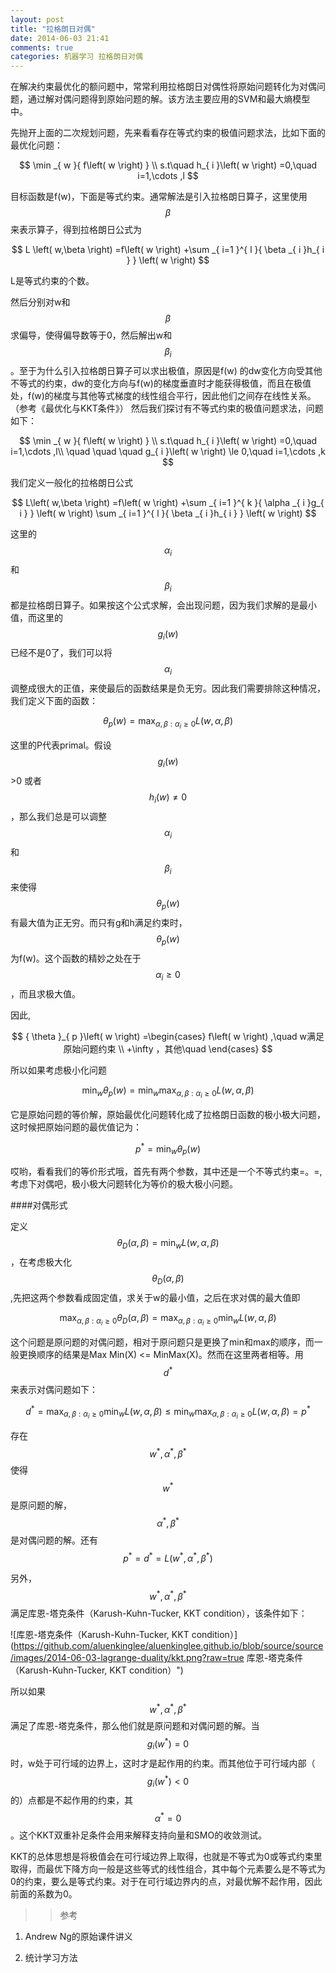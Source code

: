 ```yaml
---
layout: post
title: "拉格朗日对偶"
date: 2014-06-03 21:41
comments: true
categories: 机器学习 拉格朗日对偶
---
```


在解决约束最优化的额问题中，常常利用拉格朗日对偶性将原始问题转化为对偶问题，通过解对偶问题得到原始问题的解。该方法主要应用的SVM和最大熵模型中。

先抛开上面的二次规划问题，先来看看存在等式约束的极值问题求法，比如下面的最优化问题：

$$
\min _{ w }{ f\left( w \right)  } \\ s.t\quad h_{ i }\left( w \right) =0,\quad i=1,\cdots ,l
$$
         
目标函数是f(w)，下面是等式约束。通常解法是引入拉格朗日算子，这里使用$$\beta$$来表示算子，得到拉格朗日公式为

<!-- more -->

$$
L \left( w,\beta  \right) =f\left( w \right) +\sum _{ i=1 }^{ l }{ \beta _{ i }h_{ i } } \left( w \right) 
$$

 L是等式约束的个数。

然后分别对w和 $$\beta$$求偏导，使得偏导数等于0，然后解出w和 $$\beta_i$$。至于为什么引入拉格朗日算子可以求出极值，原因是f(w)
的dw变化方向受其他不等式的约束，dw的变化方向与f(w)的梯度垂直时才能获得极值，而且在极值处，f(w)的梯度与其他等式梯度的线性组合平行，因此他们之间存在线性关系。（参考《最优化与KKT条件》）
然后我们探讨有不等式约束的极值问题求法，问题如下：

$$
\min _{ w }{ f\left( w \right)  } \\ 
s.t\quad h_{ i }\left( w \right) =0,\quad i=1,\cdots ,l\\ 
\quad \quad \quad g_{ i }\left( w \right) \le 0,\quad i=1,\cdots ,k
$$

我们定义一般化的拉格朗日公式

$$
L\left( w,\beta  \right) =f\left( w \right) +\sum _{ i=1 }^{ k }{ \alpha _{ i }g_{ i } } \left( w \right) \sum _{ i=1 }^{ l }{ \beta _{ i }h_{ i } } \left( w \right) 
$$
 
这里的$$\alpha _{ i } $$和$$\beta _{ i } $$ 都是拉格朗日算子。如果按这个公式求解，会出现问题，因为我们求解的是最小值，而这里的 $$g_{ i } \left( w \right) $$已经不是0了，我们可以将 $$\alpha _{ i } $$调整成很大的正值，来使最后的函数结果是负无穷。因此我们需要排除这种情况，我们定义下面的函数：

$$
{ \theta  }_{p  }\left( w \right) =\max _{ \alpha ,\beta :{ \alpha  }_{ i }\ge 0 }{ L\left( w,\alpha ,\beta  \right)  } 
$$

这里的P代表primal。假设$$g_{ i }\left( w \right)$$ >0 或者$$h_{ i }\left( w \right) \neq 0$$ ，那么我们总是可以调整 $$\alpha_i$$和$$\beta_i$$ 来使得$$ { \theta  }_{ p  }\left( w \right)$$有最大值为正无穷。而只有g和h满足约束时，$$ { \theta  }_{ p }\left( w \right)$$ 为f(w)。这个函数的精妙之处在于 $$\alpha_i \ge 0$$，而且求极大值。

因此,

$$
{ \theta  }_{ p  }\left( w \right) =\begin{cases} f\left( w \right) ,\quad w满足原始问题约束 \\ +\infty ，其他\quad  \end{cases}
$$

所以如果考虑极小化问题

$$
{ \min _{ w }{ { \theta  }_{p  }\left( w \right)  }  }={ \min _{ w }{ \max _{ \alpha ,\beta :{ \alpha  }_{ i }\ge 0 }{ L\left( w,\alpha ,\beta  \right)  }  }  }
$$

它是原始问题的等价解，原始最优化问题转化成了拉格朗日函数的极小极大问题，这时候把原始问题的最优值记为：

$$
{ p }^{ \ast  }=\min _{ w }{ { \theta  }_{ p }\left( w \right)  } 
$$

哎哟，看看我们的等价形式哦，首先有两个参数，其中还是一个不等式约束=。=,考虑下对偶吧，极小极大问题转化为等价的极大极小问题。

####对偶形式

定义$${ \theta  }_{ D }\left( \alpha ,\beta  \right) =\min _{ w }{ L\left( w,\alpha ,\beta  \right)  } $$，在考虑极大化$${ \theta  }_{ D }\left( \alpha ,\beta  \right) $$,先把这两个参数看成固定值，求关于w的最小值，之后在求对偶的最大值即

$$
\max _{ \alpha ,\beta :{ \alpha  }_{ i }\ge 0 }{ { \theta  }_{ D }\left( \alpha ,\beta  \right)  } =\max _{ \alpha ,\beta :{ \alpha  }_{ i }\ge 0 }{ \min _{ w }{ L\left( w,\alpha ,\beta  \right)  }  } 
$$

 这个问题是原问题的对偶问题，相对于原问题只是更换了min和max的顺序，而一般更换顺序的结果是Max Min(X) <= MinMax(X)。然而在这里两者相等。用$${ d }^{ \ast  }$$ 来表示对偶问题如下：

$$
{ d }^{ \ast  }=\max _{ \alpha ,\beta :{ \alpha  }_{ i }\ge 0 }{ \min _{ w }{ L\left( w,\alpha ,\beta  \right)  }  } \le { \min _{ w }{ \max _{ \alpha ,\beta :{ \alpha  }_{ i }\ge 0 }{ L\left( w,\alpha ,\beta  \right)  }  }  }={ p }^{ \ast  }
 $$

 存在 $${ w }^{ \ast  },{ \alpha }^{ \ast  },{ \beta }^{ \ast  }$$ 使得$${ w }^{ \ast  }$$是原问题的解，$${ \alpha }^{ \ast  },{ \beta }^{ \ast  }$$  是对偶问题的解。还有 $${ p }^{ \ast  }={ d}^{ \ast  } = L({ w }^{ \ast  },{ \alpha }^{ \ast  },{ \beta }^{ \ast  })$$ 

 另外，  $${ w }^{ \ast  },{ \alpha }^{ \ast  },{ \beta }^{ \ast  }$$ 满足库恩-塔克条件（Karush-Kuhn-Tucker, KKT condition），该条件如下：

![库恩-塔克条件（Karush-Kuhn-Tucker, KKT condition）](https://github.com/aluenkinglee/aluenkinglee.github.io/blob/source/source/images/2014-06-03-lagrange-duality/kkt.png?raw=true 库恩-塔克条件（Karush-Kuhn-Tucker, KKT condition）")

 所以如果 $${ w }^{ \ast  },{ \alpha }^{ \ast  },{ \beta }^{ \ast  }$$  满足了库恩-塔克条件，那么他们就是原问题和对偶问题的解。当$$g_{i}(w^{ \ast  })=0$$ 时，w处于可行域的边界上，这时才是起作用的约束。而其他位于可行域内部（ $$g_{i}(w^{ \ast  })<0$$ 的）点都是不起作用的约束，其 $${ \alpha }^{ \ast  }=0$$。这个KKT双重补足条件会用来解释支持向量和SMO的收敛测试。

 KKT的总体思想是将极值会在可行域边界上取得，也就是不等式为0或等式约束里取得，而最优下降方向一般是这些等式的线性组合，其中每个元素要么是不等式为0的约束，要么是等式约束。对于在可行域边界内的点，对最优解不起作用，因此前面的系数为0。


>> 参考

1. Andrew Ng的原始课件讲义

2. 统计学习方法